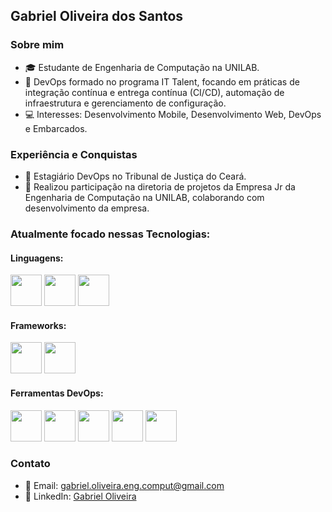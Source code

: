 ## Gabriel Oliveira dos Santos

### Sobre mim
- 🎓 Estudante de Engenharia de Computação na UNILAB.
- 📢 DevOps formado no programa IT Talent, focando em práticas de integração contínua e entrega contínua (CI/CD), automação de infraestrutura e gerenciamento de configuração.
- 💻 Interesses: Desenvolvimento Mobile, Desenvolvimento Web, DevOps e Embarcados.

### Experiência e Conquistas
- 🚀 Estagiário DevOps no Tribunal de Justiça do Ceará.
- 💼 Realizou participação na diretoria de projetos da Empresa Jr da Engenharia de Computação na UNILAB, colaborando com desenvolvimento da empresa.

### Atualmente focado nessas Tecnologias:

#### Linguagens: 
<div>
  <img wdth='50' height='50' src="https://cdn.jsdelivr.net/gh/devicons/devicon@latest/icons/java/java-original.svg" />
  <img wdth='50' height='50' src="https://cdn.jsdelivr.net/gh/devicons/devicon@latest/icons/ruby/ruby-original.svg" />
  <img wdth='50' height='50' src="https://cdn.jsdelivr.net/gh/devicons/devicon@latest/icons/cplusplus/cplusplus-original.svg" />
</div>

#### Frameworks: 
<div>
  <img wdth='50' height='50' src="https://cdn.jsdelivr.net/gh/devicons/devicon@latest/icons/spring/spring-original.svg" />
  <img wdth='50' height='50' src="https://cdn.jsdelivr.net/gh/devicons/devicon@latest/icons/rails/rails-plain-wordmark.svg" />
</div>

#### Ferramentas DevOps:
<div>
  <img wdth='50' height='50' src="https://cdn.jsdelivr.net/gh/devicons/devicon@latest/icons/amazonwebservices/amazonwebservices-original-wordmark.svg" />
  <img wdth='50' height='50' src="https://cdn.jsdelivr.net/gh/devicons/devicon@latest/icons/docker/docker-original-wordmark.svg" />
  <img wdth='50' height='50' src="https://cdn.jsdelivr.net/gh/devicons/devicon@latest/icons/jenkins/jenkins-original.svg" />
  <img wdth='50' height='50' src="https://cdn.jsdelivr.net/gh/devicons/devicon@latest/icons/kubernetes/kubernetes-original-wordmark.svg" />
  <img wdth='50' height='50' src="https://cdn.jsdelivr.net/gh/devicons/devicon@latest/icons/linux/linux-original.svg" />
</div>

### Contato

- 📧 Email: gabriel.oliveira.eng.comput@gmail.com
- 💼 LinkedIn: [Gabriel Oliveira](https://www.linkedin.com/in/gabriel-oliveira-5100b129b/)
